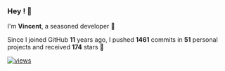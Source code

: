 ### Hey ! 👋

I'm **Vincent**, a seasoned developer 🫡

Since I joined GitHub **11** years ago, I pushed **1461** commits in **51** personal projects and received **174** stars 🥲

[![views](https://komarev.com/ghpvc/?username=vspiewak&style=flat&color=brightgreen&label=views&abbreviated=true)](https://github.com/vspiewak)